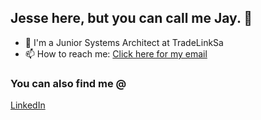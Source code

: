 ## Jesse here, but you can call me Jay. 👋

- 🔭 I'm a Junior Systems Architect at TradeLinkSa
- 📫 How to reach me: <a href="mailto:jessedaviids@gmail.com">Click here for my email</a>

### You can also find me @
[LinkedIn](https://www.linkedin.com/in/jesse-davids-77a13a192/)

